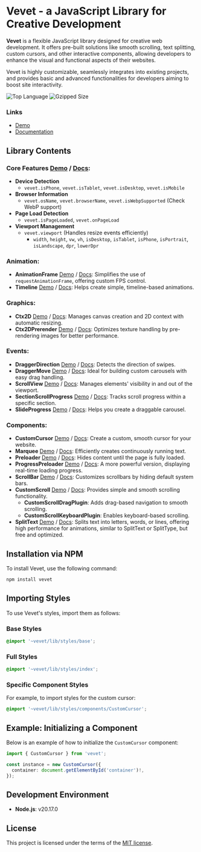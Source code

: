# Vevet - a JavaScript Library for Creative Development

**Vevet** is a flexible JavaScript library designed for creative web development. It offers pre-built solutions like smooth scrolling, text splitting, custom cursors, and other interactive components, allowing developers to enhance the visual and functional aspects of their websites.

Vevet is highly customizable, seamlessly integrates into existing projects, and provides basic and advanced functionalities for developers aiming to boost site interactivity.

![Top Language](https://img.shields.io/github/languages/top/antonbobrov/vevet) ![Gzipped Size](https://img.shields.io/bundlephobia/minzip/vevet)

### Links
- [Demo](https://antonbobrov.github.io/vevet-demo/)
- [Documentation](https://antonbobrov.github.io/vevet/)

## Library Contents

### Core Features [Demo](https://antonbobrov.github.io/vevet-demo/application/) / [Docs](https://antonbobrov.github.io/vevet/interfaces/IVevet.html):
- **Device Detection**
  - `vevet.isPhone`, `vevet.isTablet`, `vevet.isDesktop`, `vevet.isMobile`
- **Browser Information**
  - `vevet.osName`, `vevet.browserName`, `vevet.isWebpSupported` (Check WebP support)
- **Page Load Detection**
  - `vevet.isPageLoaded`, `vevet.onPageLoad`
- **Viewport Management**
  - `vevet.viewport` (Handles resize events efficiently)
    - `width`, `height`, `vw`, `vh`, `isDesktop`, `isTablet`, `isPhone`, `isPortrait`, `isLandscape`, `dpr`, `lowerDpr `

### Animation:
- **AnimationFrame** [Demo](https://antonbobrov.github.io/vevet-demo/animation-frame/) / [Docs](https://antonbobrov.github.io/vevet/classes/AnimationFrame.html): Simplifies the use of `requestAnimationFrame`, offering custom FPS control.
- **Timeline** [Demo](https://antonbobrov.github.io/vevet-demo/timeline/) / [Docs](https://antonbobrov.github.io/vevet/classes/Timeline.html): Helps create simple, timeline-based animations.

### Graphics:
- **Ctx2D** [Demo](https://antonbobrov.github.io/vevet-demo/ctx2d/) / [Docs](https://antonbobrov.github.io/vevet/classes/Ctx2D.html): Manages canvas creation and 2D context with automatic resizing.
- **Ctx2DPrerender** [Demo](https://antonbobrov.github.io/vevet-demo/ctx2d-prerender/) / [Docs](https://antonbobrov.github.io/vevet/classes/Ctx2DPrerender.html): Optimizes texture handling by pre-rendering images for better performance.

### Events:
- **DraggerDirection** [Demo](https://antonbobrov.github.io/vevet-demo/dragger-direction/) / [Docs](https://antonbobrov.github.io/vevet/classes/DraggerDirection.html): Detects the direction of swipes.
- **DraggerMove** [Demo](https://antonbobrov.github.io/vevet-demo/dragger-move/) / [Docs](https://antonbobrov.github.io/vevet/classes/DraggerMove.html): Ideal for building custom carousels with easy drag handling.
- **ScrollView** [Demo](https://antonbobrov.github.io/vevet-demo/scroll-view/) / [Docs](https://antonbobrov.github.io/vevet/classes/ScrollView.html): Manages elements' visibility in and out of the viewport.
- **SectionScrollProgress** [Demo](https://antonbobrov.github.io/vevet-demo/section-scroll-progress/) / [Docs](https://antonbobrov.github.io/vevet/classes/SectionScrollProgress.html): Tracks scroll progress within a specific section.
- **SlideProgress** [Demo](https://antonbobrov.github.io/vevet-demo/slide-progress/) / [Docs](https://antonbobrov.github.io/vevet/classes/SlideProgress.html): Helps you create a draggable carousel.

### Components:
- **CustomCursor** [Demo](https://antonbobrov.github.io/vevet-demo/custom-cursor/) / [Docs](https://antonbobrov.github.io/vevet/classes/CustomCursor.html): Create a custom, smooth cursor for your website.
- **Marquee** [Demo](https://antonbobrov.github.io/vevet-demo/marquee/) / [Docs](https://antonbobrov.github.io/vevet/classes/Marquee.html): Efficiently creates continuously running text.
- **Preloader** [Demo](https://antonbobrov.github.io/vevet-demo/preloader/) / [Docs](https://antonbobrov.github.io/vevet/classes/Preloader.html): Hides content until the page is fully loaded.
- **ProgressPreloader** [Demo](https://antonbobrov.github.io/vevet-demo/progress-preloader/) / [Docs](https://antonbobrov.github.io/vevet/classes/ProgressPreloader.html): A more powerful version, displaying real-time loading progress.
- **ScrollBar** [Demo](https://antonbobrov.github.io/vevet-demo/scrollbar/) / [Docs](https://antonbobrov.github.io/vevet/classes/ScrollBar.html): Customizes scrollbars by hiding default system bars.
- **CustomScroll** [Demo](https://antonbobrov.github.io/vevet-demo/custom-scroll/) / [Docs](https://antonbobrov.github.io/vevet/classes/CustomScroll.html): Provides simple and smooth scrolling functionality.
  - **CustomScrollDragPlugin**: Adds drag-based navigation to smooth scrolling.
  - **CustomScrollKeyboardPlugin**: Enables keyboard-based scrolling.
- **SplitText** [Demo](https://antonbobrov.github.io/vevet-demo/split-text/) / [Docs](https://antonbobrov.github.io/vevet/classes/SplitText.html): Splits text into letters, words, or lines, offering high performance for animations, similar to SplitText or SplitType, but free and optimized.

## Installation via NPM
To install Vevet, use the following command:

```bash
npm install vevet
```

## Importing Styles

To use Vevet's styles, import them as follows:

### Base Styles
```scss
@import '~vevet/lib/styles/base';
```

### Full Styles
```scss
@import '~vevet/lib/styles/index';
```

### Specific Component Styles
For example, to import styles for the custom cursor:
```scss
@import '~vevet/lib/styles/components/CustomCursor';
```

## Example: Initializing a Component

Below is an example of how to initialize the `CustomCursor` component:

```typescript
import { CustomCursor } from 'vevet';

const instance = new CustomCursor({
  container: document.getElementById('container')!,
});
```

## Development Environment
- **Node.js**: v20.17.0

## License

This project is licensed under the terms of the
[MIT license](https://github.com/antonbobrov/vevet/blob/master/LICENSE).

